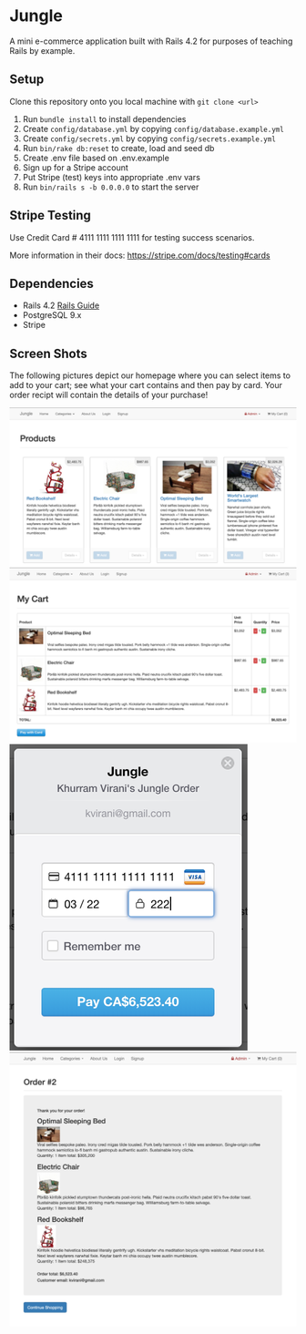 # Jungle

A mini e-commerce application built with Rails 4.2 for purposes of teaching Rails by example.

## Setup

Clone this repository onto you local machine with
`git clone <url>`

1. Run `bundle install` to install dependencies
2. Create `config/database.yml` by copying `config/database.example.yml`
3. Create `config/secrets.yml` by copying `config/secrets.example.yml`
4. Run `bin/rake db:reset` to create, load and seed db
5. Create .env file based on .env.example
6. Sign up for a Stripe account
7. Put Stripe (test) keys into appropriate .env vars
8. Run `bin/rails s -b 0.0.0.0` to start the server

## Stripe Testing

Use Credit Card # 4111 1111 1111 1111 for testing success scenarios.

More information in their docs: <https://stripe.com/docs/testing#cards>

## Dependencies

- Rails 4.2 [Rails Guide](http://guides.rubyonrails.org/v4.2/)
- PostgreSQL 9.x
- Stripe

## Screen Shots

The following pictures depict our homepage where you can select items to add to your cart; see what your cart contains and then pay by card. Your order recipt will
contain the details of your purchase!

!["Home Page"](https://github.com/mxrosenthal/jungle-rails/blob/master/docs/Home%20page.png?raw=true)
!["Cart"](https://github.com/mxrosenthal/jungle-rails/blob/master/docs/cart.png?raw=true)
!["Pay With your card."](https://github.com/mxrosenthal/jungle-rails/blob/master/docs/pay%20by%20card.png?raw=true)
!["Order recipt"](https://github.com/mxrosenthal/jungle-rails/blob/master/docs/order%20recite.png?raw=true)
